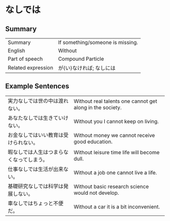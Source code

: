 # なしでは

## Summary

<table><tr>   <td>Summary</td>   <td>If something/someone is missing.</td></tr><tr>   <td>English</td>   <td>Without</td></tr><tr>   <td>Part of speech</td>   <td>Compound Particle</td></tr><tr>   <td>Related expression</td>   <td>が(い)なければ; なしには</td></tr></table>

## Example Sentences

<table><tr>   <td>実力なしでは世の中は渡れない。</td>   <td>Without real talents one cannot get along in the society.</td></tr><tr>   <td>あなたなしでは生きていけない。</td>   <td>Without you I cannot keep on living.</td></tr><tr>   <td>お金なしではいい教育は受けられない。</td>   <td>Without money we cannot receive good education.</td></tr><tr>   <td>暇なしでは人生はつまらなくなってしまう。</td>   <td>Without leisure time life will become dull.</td></tr><tr>   <td>仕事なしでは生活が出来ない。</td>   <td>Without a job one cannot live a life.</td></tr><tr>   <td>基礎研究なしでは科学は発展しない。</td>   <td>Without basic research science would not develop.</td></tr><tr>   <td>車なしではちょっと不便だ。</td>   <td>Without a car it is a bit inconvenient.</td></tr></table>

